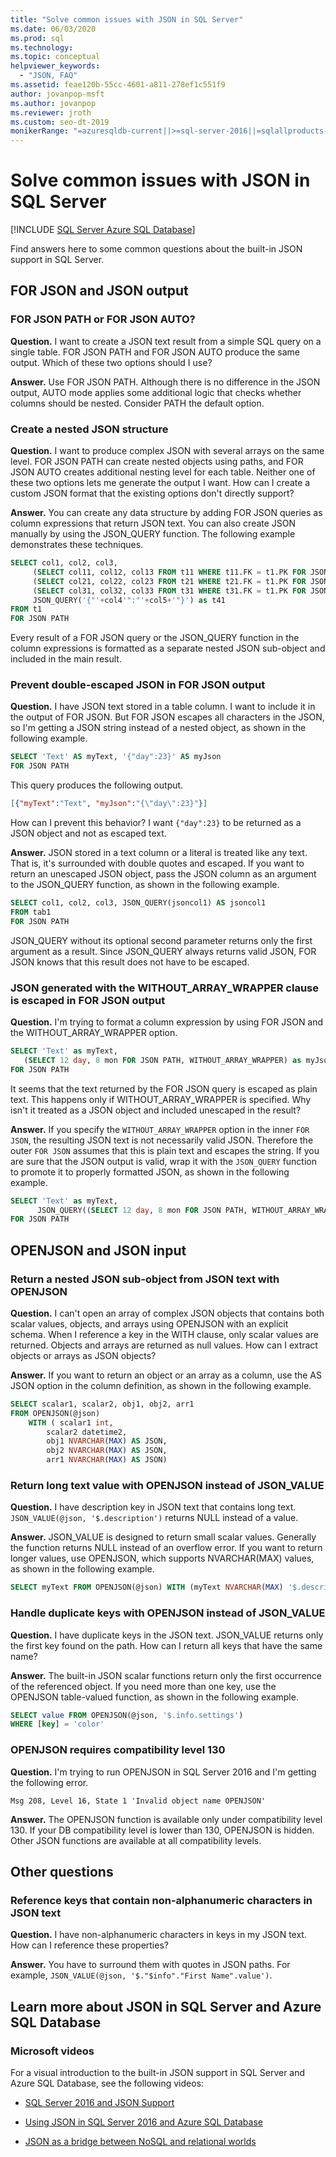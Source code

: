 ```yaml
---
title: "Solve common issues with JSON in SQL Server"
ms.date: 06/03/2020
ms.prod: sql
ms.technology: 
ms.topic: conceptual
helpviewer_keywords: 
  - "JSON, FAQ"
ms.assetid: feae120b-55cc-4601-a811-278ef1c551f9
author: jovanpop-msft
ms.author: jovanpop
ms.reviewer: jroth
ms.custom: seo-dt-2019
monikerRange: "=azuresqldb-current||>=sql-server-2016||=sqlallproducts-allversions||>=sql-server-linux-2017||=azuresqldb-mi-current"
---
```

# Solve common issues with JSON in SQL Server
[!INCLUDE [SQL Server Azure SQL Database](../../includes/applies-to-version/sql-asdb.md)]

 Find answers here to some common questions about the built-in JSON support in SQL Server.  
 
## FOR JSON and JSON output

### FOR JSON PATH or FOR JSON AUTO?  
 **Question.** I want to create a JSON text result from a simple SQL query on a single table. FOR JSON PATH and FOR JSON AUTO produce the same output. Which of these two options should I use?  
  
 **Answer.** Use FOR JSON PATH. Although there is no difference in the JSON output, AUTO mode applies some additional logic that checks whether columns should be nested. Consider PATH the default option.  

### Create a nested JSON structure  
 **Question.** I want to produce complex JSON with several arrays on the same level. FOR JSON PATH can create nested objects using paths, and FOR JSON AUTO creates additional nesting level for each table. Neither one of these two options lets me generate the output I want. How can I create a custom JSON format that the existing options don't directly support?  
  
 **Answer.** You can create any data structure by adding FOR JSON queries as column expressions that return JSON text. You can also create JSON manually by using the JSON_QUERY function. The following example demonstrates these techniques.  
  
```sql  
SELECT col1, col2, col3,  
     (SELECT col11, col12, col13 FROM t11 WHERE t11.FK = t1.PK FOR JSON PATH) as t11,  
     (SELECT col21, col22, col23 FROM t21 WHERE t21.FK = t1.PK FOR JSON PATH) as t21,  
     (SELECT col31, col32, col33 FROM t31 WHERE t31.FK = t1.PK FOR JSON PATH) as t31,  
     JSON_QUERY('{"'+col4'":"'+col5+'"}') as t41  
FROM t1  
FOR JSON PATH  
```  
  
Every result of a FOR JSON query or the JSON_QUERY function in the column expressions is formatted as a separate nested JSON sub-object and included in the main result.  

### Prevent double-escaped JSON in FOR JSON output  
 **Question.** I have JSON text stored in a table column. I want to include it in the output of FOR JSON. But FOR JSON escapes all characters in the JSON, so I'm getting a JSON string instead of a nested object, as shown in the following example.  
  
```sql  
SELECT 'Text' AS myText, '{"day":23}' AS myJson  
FOR JSON PATH  
```  
  
 This query produces the following output.  
  
```json  
[{"myText":"Text", "myJson":"{\"day\":23}"}]  
```  
  
 How can I prevent this behavior? I want `{"day":23}` to be returned as a JSON object and not as escaped text.  
  
 **Answer.** JSON stored in a text column or a literal is treated like any text. That is, it's surrounded with double quotes and escaped. If you want to return an unescaped JSON object, pass the JSON column as an argument to the JSON_QUERY function, as shown in the following example.  
  
```sql  
SELECT col1, col2, col3, JSON_QUERY(jsoncol1) AS jsoncol1  
FROM tab1  
FOR JSON PATH  
```  
  
 JSON_QUERY without its optional second parameter returns only the first argument as a result. Since JSON_QUERY always returns valid JSON, FOR JSON knows that this result does not have to be escaped.

### JSON generated with the WITHOUT_ARRAY_WRAPPER clause is escaped in FOR JSON output  
 **Question.** I'm trying to format a column expression by using FOR JSON and the WITHOUT_ARRAY_WRAPPER option.  
  
```sql  
SELECT 'Text' as myText,  
   (SELECT 12 day, 8 mon FOR JSON PATH, WITHOUT_ARRAY_WRAPPER) as myJson  
FOR JSON PATH   
```  
  
 It seems that the text returned by the FOR JSON query is escaped as plain text. This happens only if WITHOUT_ARRAY_WRAPPER is specified. Why isn't it treated as a JSON object and included unescaped in the result?  
  
 **Answer.** If you specify the `WITHOUT_ARRAY_WRAPPER` option in the inner `FOR JSON`, the resulting JSON text is not necessarily valid JSON. Therefore the outer `FOR JSON` assumes that this is plain text and escapes the string. If you are sure that the JSON output is valid, wrap it with the `JSON_QUERY` function to promote it to properly formatted JSON, as shown in the following example.  
  
```sql  
SELECT 'Text' as myText,  
      JSON_QUERY((SELECT 12 day, 8 mon FOR JSON PATH, WITHOUT_ARRAY_WRAPPER)) as myJson  
FOR JSON PATH    
```  

## OPENJSON and JSON input

### Return a nested JSON sub-object from JSON text with OPENJSON  
 **Question.** I can't open an array of complex JSON objects that contains both scalar values, objects, and arrays using OPENJSON with an explicit schema. When I reference a key in the WITH clause, only scalar values are returned. Objects and arrays are returned as null values. How can I extract objects or arrays as JSON objects?  
  
 **Answer.** If you want to return an object or an array as a column, use the AS JSON option in the column definition, as shown in the following example.  
  
```sql  
SELECT scalar1, scalar2, obj1, obj2, arr1  
FROM OPENJSON(@json)  
    WITH ( scalar1 int,  
        scalar2 datetime2,  
        obj1 NVARCHAR(MAX) AS JSON,  
        obj2 NVARCHAR(MAX) AS JSON,  
        arr1 NVARCHAR(MAX) AS JSON)  
```  

### Return long text value with OPENJSON instead of JSON_VALUE
 **Question.** I have description key in JSON text that contains long text. `JSON_VALUE(@json, '$.description')` returns NULL instead of a value.  
  
 **Answer.** JSON_VALUE is designed to return small scalar values. Generally the function returns NULL instead of an overflow error. If you want to return longer values, use OPENJSON, which supports NVARCHAR(MAX) values, as shown in the following example.  
  
```sql  
SELECT myText FROM OPENJSON(@json) WITH (myText NVARCHAR(MAX) '$.description')  
```  

### Handle duplicate keys with OPENJSON instead of JSON_VALUE
 **Question.** I have duplicate keys in the JSON text. JSON_VALUE returns only the first key found on the path. How can I return all keys that have the same name?  
  
 **Answer.** The built-in JSON scalar functions return only the first occurrence of the referenced object. If you need more than one key, use the OPENJSON table-valued function, as shown in the following example.  
  
```sql  
SELECT value FROM OPENJSON(@json, '$.info.settings')  
WHERE [key] = 'color'  
```  

### OPENJSON requires compatibility level 130  
 **Question.** I'm trying to run  OPENJSON in SQL Server 2016 and I'm getting the following error.  
  
 `Msg 208, Level 16, State 1 'Invalid object name OPENJSON'`  
  
 **Answer.** The OPENJSON function is available only under compatibility level 130. If your DB compatibility level is lower than 130, OPENJSON is hidden. Other JSON functions are available at all compatibility levels.  
 
## Other questions

### Reference keys that contain non-alphanumeric characters in JSON text  
 **Question.** I have non-alphanumeric characters in keys in my JSON text. How can I reference these properties?  
  
 **Answer.** You have to surround them with quotes in JSON paths. For example, `JSON_VALUE(@json, '$."$info"."First Name".value')`.
 
## Learn more about JSON in SQL Server and Azure SQL Database  
  
### Microsoft videos

For a visual introduction to the built-in JSON support in SQL Server and Azure SQL Database, see the following videos:

-   [SQL Server 2016 and JSON Support](https://channel9.msdn.com/Shows/Data-Exposed/SQL-Server-2016-and-JSON-Support)

-   [Using JSON in SQL Server 2016 and Azure SQL Database](https://channel9.msdn.com/Shows/Data-Exposed/Using-JSON-in-SQL-Server-2016-and-Azure-SQL-Database)

-   [JSON as a bridge between NoSQL and relational worlds](https://channel9.msdn.com/events/DataDriven/SQLServer2016/JSON-as-a-bridge-betwen-NoSQL-and-relational-worlds)

